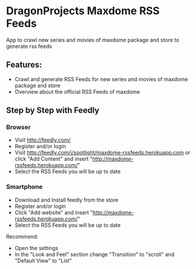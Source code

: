 # DragonProjects Maxdome RSS Feeds
App to crawl new series and movies of maxdome package and store to generate rss feeds

## Features:
* Crawl and generate RSS Feeds for new series and movies of maxdome package and store
* Overview about the official RSS Feeds of maxdome

## Step by Step with Feedly

### Browser
* Visit http://feedly.com/
* Register and/or login
* Visit http://feedly.com/i/spotlight/maxdome-rssfeeds.herokuapp.com or click "Add Content" and insert "http://maxdome-rssfeeds.herokuapp.com/"
* Select the RSS Feeds you will be up to date

### Smartphone
* Download and Install feedly from the store
* Register and/or login
* Click "Add website" and insert "http://maxdome-rssfeeds.herokuapp.com/"
* Select the RSS Feeds you will be up to date

Recommend:
* Open the settings
* In the "Look and Feel" section change "Transition" to "scroll" and "Default View" to "List"
